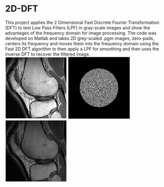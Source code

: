# 2D-DFT

This project applies the 2 Dimensional Fast Discrete Fourier Transformation (DFT) to test Low Pass Filters (LPF) in gray-scale images and show the advantages of the frequency domain for image processing. The code was developed on Matlab and takes 2D grey-scaled .pgm images, zero-pads, centers its frequency and moves them into the frequency domain using the Fast 2D DFT algorithm to then apply a LPF for smoothing and then uses the inverse DFT to recover the filtered image.<br />
<img src="figures/knee.png" height="200">
<img src="figures/knee_FreqLPF_160.png" height="200">
<img src="figures/knee_final_160.png" height="200">
